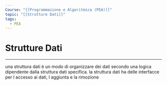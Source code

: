 ```yaml
---
Course: "[[Programmazione e Algoritmica (PEA)]]"
topic: "[[Strutture Dati]]"
tags:
  - PEA
---
```

# Strutture Dati
---

una struttura dati è un modo di organizzare dei dati secondo una logica dipendente dalla struttura dati specifica. la struttura dati ha delle interfacce per l accesso ai dati, l aggiunta e la rimozione


